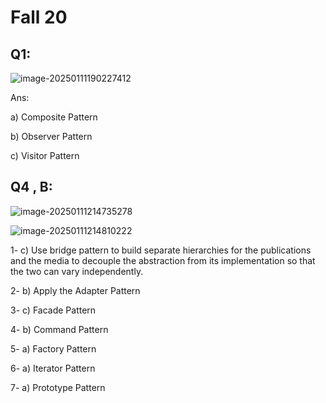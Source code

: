 # **Fall 20**

## Q1:

![image-20250111190227412](C:\Users\hp\AppData\Roaming\Typora\typora-user-images\image-20250111190227412.png)

Ans: 

a) Composite Pattern

b) Observer Pattern

c) Visitor Pattern

## **Q4 , B:**

![image-20250111214735278](C:\Users\hp\AppData\Roaming\Typora\typora-user-images\image-20250111214735278.png)

![image-20250111214810222](C:\Users\hp\AppData\Roaming\Typora\typora-user-images\image-20250111214810222.png)

1- c) Use bridge pattern to build separate hierarchies for the publications and the media to decouple the abstraction from its implementation so that the two can vary independently.

2- b) Apply the Adapter Pattern

3- c) Facade Pattern

4- b) Command Pattern

5- a) Factory Pattern

6- a) Iterator Pattern

7- a) Prototype Pattern